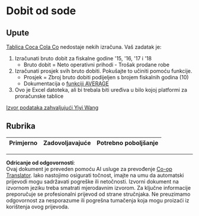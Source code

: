 <!--
CO_OP_TRANSLATOR_METADATA:
{
  "original_hash": "f824bfdb8b12d33293913f76f5c787c5",
  "translation_date": "2025-08-30T18:03:55+00:00",
  "source_file": "2-Working-With-Data/06-non-relational/assignment.md",
  "language_code": "hr"
}
-->
# Dobit od sode

## Upute

[Tablica Coca Cola Co](../../../../2-Working-With-Data/06-non-relational/CocaColaCo.xlsx) nedostaje nekih izračuna. Vaš zadatak je:

1. Izračunati bruto dobit za fiskalne godine '15, '16, '17 i '18
    - Bruto dobit = Neto operativni prihodi - Trošak prodane robe
1. Izračunati prosjek svih bruto dobiti. Pokušajte to učiniti pomoću funkcije.
    - Prosjek = Zbroj bruto dobiti podijeljen s brojem fiskalnih godina (10)
    - Dokumentacija o [funkciji AVERAGE](https://support.microsoft.com/en-us/office/average-function-047bac88-d466-426c-a32b-8f33eb960cf6)
1. Ovo je Excel datoteka, ali bi trebala biti uređiva u bilo kojoj platformi za proračunske tablice

[Izvor podataka zahvaljujući Yiyi Wang](https://www.kaggle.com/yiyiwang0826/cocacola-excel)

## Rubrika

Primjerno | Zadovoljavajuće | Potrebno poboljšanje
--- | --- | -- |

---

**Odricanje od odgovornosti**:  
Ovaj dokument je preveden pomoću AI usluge za prevođenje [Co-op Translator](https://github.com/Azure/co-op-translator). Iako nastojimo osigurati točnost, imajte na umu da automatski prijevodi mogu sadržavati pogreške ili netočnosti. Izvorni dokument na izvornom jeziku treba smatrati mjerodavnim izvorom. Za ključne informacije preporučuje se profesionalni prijevod od strane stručnjaka. Ne preuzimamo odgovornost za nesporazume ili pogrešna tumačenja koja mogu proizaći iz korištenja ovog prijevoda.